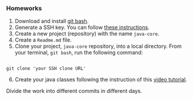 ### Homeworks

1. Download and install [git bash](https://git-for-windows.github.io/).
2. Generate a SSH key. You can follow [these instructions](https://help.github.com/articles/generating-ssh-keys/).
3. Create a new project (repository) with the name `java-core`.
4. Create a `Readme.md` file.
5. Clone your project, `java-core` repository, into a local directory. 
  From your terminal, `git bash`, run the following command:
  ```
  
git clone 'your SSH clone URL'

  ```
6. Create your java classes following the instruction of this [video tutorial](https://www.youtube.com/watch?v=WPvGqX-TXP0).

  Divide the work into different commits in different days.
